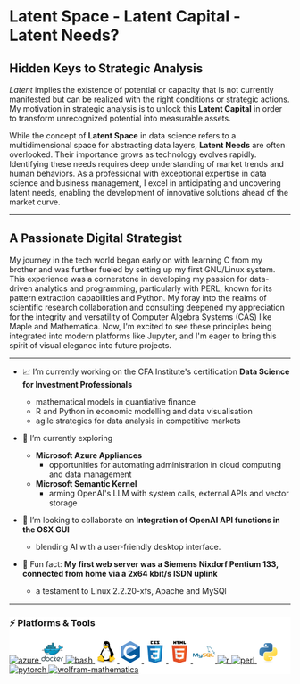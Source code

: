 # Latent Space - Latent Capital - Latent Needs?
## Hidden Keys to Strategic Analysis

*Latent* implies the existence of potential or capacity that is not currently manifested but can be realized with the right conditions or strategic actions. My motivation in strategic analysis is to unlock this **Latent Capital** in order to transform unrecognized potential into measurable assets.

While the concept of **Latent Space** in data science refers to a multidimensional space for abstracting data layers, **Latent Needs** are often overlooked. Their importance grows as technology evolves rapidly. Identifying these needs requires deep understanding of market trends and human behaviors. As a professional with exceptional expertise in data science and business management, I excel in anticipating and uncovering latent needs, enabling the development of innovative solutions ahead of the market curve.

--- 


## A Passionate Digital Strategist

My journey in the tech world began early on with learning C from my brother and was further fueled by setting up my first GNU/Linux system. This experience was a cornerstone in developing my passion for data-driven analytics and programming, particularly with PERL, known for its pattern extraction capabilities and Python. My foray into the realms of scientific research collaboration and consulting deepened my appreciation for the integrity and versatility of Computer Algebra Systems (CAS) like Maple and Mathematica. Now, I'm excited to see these principles being integrated into modern platforms like Jupyter, and I'm eager to bring this spirit of visual elegance into future projects.

---

- 📈 I’m currently working on the CFA Institute's certification **Data Science for Investment Professionals** 
  - mathematical models in quantiative finance
  - R and Python in economic modelling and data visualisation
  - agile strategies for data analysis in competitive markets

- 🔭 I’m currently exploring 
  - **Microsoft Azure Appliances**
    - opportunities for automating administration in cloud computing and data management 
  - **Microsoft Semantic Kernel**
    - arming OpenAI's LLM with system calls, external APIs and vector storage  

- 🤝 I’m looking to collaborate on **Integration of OpenAI API functions in the OSX GUI**
  - blending AI with a user-friendly desktop interface.

- 👑 Fun fact: **My first web server was a Siemens Nixdorf Pentium 133, connected from home via a 2x64 kbit/s ISDN uplink**
  - a testament to Linux 2.2.20-xfs, Apache and MySQl

---

<div style="background-color:white;">
  <h3 align="left">⚡ Platforms & Tools</h3>

<p align="left">
  <!-- Azure -->
  <a href="https://azure.microsoft.com/en-in/" target="_blank" rel="noreferrer">
    <img src="https://www.vectorlogo.zone/logos/microsoft_azure/microsoft_azure-icon.svg" alt="azure" width="40" height="40"/>
  </a>
 <!-- Docker -->
    <a href="https://www.docker.com/" target="_blank" rel="noreferrer">
      <img src="https://raw.githubusercontent.com/devicons/devicon/master/icons/docker/docker-original-wordmark.svg" alt="docker" width="40" height="40"/>
    </a>
  <!-- Bash -->
  <a href="https://www.gnu.org/software/bash/" target="_blank" rel="noreferrer">
    <img src="https://upload.wikimedia.org/wikipedia/commons/thumb/4/4b/Bash_Logo_Colored.svg/240px-Bash_Logo_Colored.svg.png" alt="bash" width="40" height="40"/>
  </a>
 <!-- Linux -->
  <a href="https://www.linux.org/" target="_blank" rel="noreferrer">
    <img src="https://raw.githubusercontent.com/devicons/devicon/master/icons/linux/linux-original.svg" alt="linux" width="40" height="40"/>
  </a>
  <!-- C -->
  <a href="https://www.cprogramming.com/" target="_blank" rel="noreferrer">
    <img src="https://raw.githubusercontent.com/devicons/devicon/master/icons/c/c-original.svg" alt="c" width="40" height="40"/>
  </a>
  <!-- CSS3 -->
  <a href="https://www.w3schools.com/css/" target="_blank" rel="noreferrer">
    <img src="https://raw.githubusercontent.com/devicons/devicon/master/icons/css3/css3-original-wordmark.svg" alt="css3" width="40" height="40"/>
  </a>
  <!-- HTML5 -->
  <a href="https://www.w3.org/html/" target="_blank" rel="noreferrer">
    <img src="https://raw.githubusercontent.com/devicons/devicon/master/icons/html5/html5-original-wordmark.svg" alt="html5" width="40" height="40"/>
  </a>
   <!-- MySQL -->
  <a href="https://www.mysql.com/" target="_blank" rel="noreferrer">
    <img src="https://raw.githubusercontent.com/devicons/devicon/master/icons/mysql/mysql-original-wordmark.svg" alt="mysql" width="40" height="40"/>
  </a>
   <!-- R Programming Language -->
    <a href="https://www.r-project.org/" target="_blank" rel="noreferrer">
      <img src="https://upload.wikimedia.org/wikipedia/commons/thumb/1/1b/R_logo.svg/120px-R_logo.svg.png" alt="r" width="40" height="40"/>
    </a>
  <!-- Perl -->
  <a href="https://www.perl.org/" target="_blank" rel="noreferrer">
    <img src="https://www.w3big.com/perl/0020_999_1373967199_perl_256.png" alt="perl" width="40" height="40"/>
  </a>
  <!-- Python -->
  <a href="https://www.python.org" target="_blank" rel="noreferrer">
    <img src="https://raw.githubusercontent.com/devicons/devicon/master/icons/python/python-original.svg" alt="python" width="40" height="40"/>
  </a>
  <!-- PyTorch -->
  <a href="https://pytorch.org/" target="_blank" rel="noreferrer">
    <img src="https://www.vectorlogo.zone/logos/pytorch/pytorch-icon.svg" alt="pytorch" width="40" height="40"/>
  </a>
  <!-- Wolfram Mathematica -->
  <a href="https://www.wolfram.com/" target="_blank" rel="noreferrer">
    <img src="https://upload.wikimedia.org/wikipedia/commons/thumb/2/20/Mathematica_Logo.svg/190px-Mathematica_Logo.svg.png" alt="wolfram-mathematica" width="40" height="40"/> 
  </a>
 </p>
</div>
